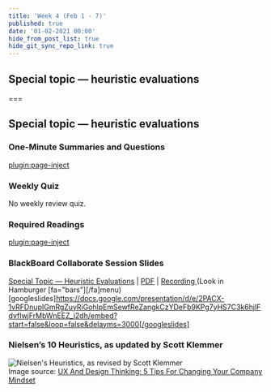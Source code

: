 ```yaml
---
title: 'Week 4 (Feb 1 - 7)'
published: true
date: '01-02-2021 00:00'
hide_from_post_list: true
hide_git_sync_repo_link: true
---
```


## Special topic — heuristic evaluations

===

## Special topic — heuristic evaluations

### One-Minute Summaries and Questions  
[plugin:page-inject](/211/lms-assignments/one-minute-summaries/week-04-1)  

### Weekly Quiz
No weekly review quiz.  

### Required Readings  
[plugin:page-inject](/211/weekly-readings/week-04-1?template=partials/embedlycardlinkonly)  

### BlackBoard Collaborate Session Slides
[Special Topic — Heuristic Evaluations](https://docs.google.com/presentation/d/e/2PACX-1vRFDnupIGmRgZuyRiGohlpEmSewfReZangkCzYDeFb9KPg7yHS7C3k6hjlFdvfIwjFrMbWnEEZ_i2dh/pub?start=false&loop=false&delayms=3000) | [PDF](#) | [Recording ](https://canvas.sfu.ca/courses/59869/external_tools/3544) (Look in Hamburger [fa="bars"][/fa]menu)
[googleslides]https://docs.google.com/presentation/d/e/2PACX-1vRFDnupIGmRgZuyRiGohlpEmSewfReZangkCzYDeFb9KPg7yHS7C3k6hjlFdvfIwjFrMbWnEEZ_i2dh/embed?start=false&loop=false&delayms=3000[/googleslides]

### Nielsen’s 10 Heuristics, as updated by Scott Klemmer
![Nielsen's Heuristics, as revised by Scott Klemmer](https://images.squarespace-cdn.com/content/v1/546aeb13e4b06c7939161700/1496978769820-M1463IA9HEPB2VGXST1J/ke17ZwdGBToddI8pDm48kFl28Fv_rBK6U19lUwXhUe5Zw-zPPgdn4jUwVcJE1ZvWQUxwkmyExglNqGp0IvTJZUJFbgE-7XRK3dMEBRBhUpxa0tF9mSBjJriQQo24NOBjwQexw4zSBSEILIX37zXwGQYoF0k1-7C-e0ggxJBzRnU/image-asset.jpeg?format=700w)  
Image source: [UX And Design Thinking: 5 Tips For Changing Your Company Mindset](https://www.dreamerux.com/articles/yn7fwsfl6r76n8f88msdgchsa6mny5)
